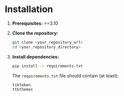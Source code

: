 ﻿# Installation

1.  **Prerequisites:** >=3.10

2.  **Clone the repository:**

    ```bash
    git clone <your_repository_url>
    cd <your_repository_directory>
    ```

3.  **Install dependencies:**

    ```bash
    pip install -r requirements.txt
    ```

    The `requirements.txt` file should contain (at least):

    ```
    tiktoken
    ttkthemes
    ```
